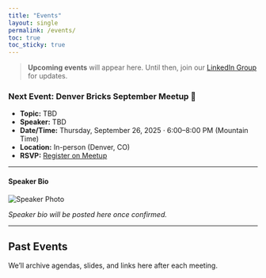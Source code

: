 ```yaml
---
title: "Events"
layout: single
permalink: /events/
toc: true
toc_sticky: true
---
```


> **Upcoming events** will appear here. Until then, join our [LinkedIn Group](https://www.linkedin.com/groups/14811090) for updates.

### Next Event: Denver Bricks September Meetup 🎉
- **Topic:** TBD  
- **Speaker:** TBD  
- **Date/Time:** Thursday, September 26, 2025 · 6:00–8:00 PM (Mountain Time)  
- **Location:** In-person (Denver, CO)  
- **RSVP:** [Register on Meetup](https://www.meetup.com/denverbricks-colorado-databricks-user-group/events/311028405/?eventOrigin=group_events_list)  

---

#### Speaker Bio  
![Speaker Photo](/assets/images/speakers/tbd.png)  

*Speaker bio will be posted here once confirmed.*  

---

## Past Events
We’ll archive agendas, slides, and links here after each meeting.
